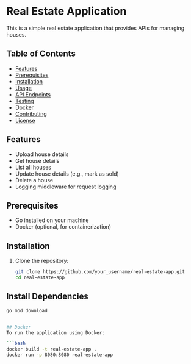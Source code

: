 # Real Estate Application

This is a simple real estate application that provides APIs for managing houses.

## Table of Contents
- [Features](#features)
- [Prerequisites](#prerequisites)
- [Installation](#installation)
- [Usage](#usage)
- [API Endpoints](#api-endpoints)
- [Testing](#testing)
- [Docker](#docker)
- [Contributing](#contributing)
- [License](#license)

## Features
- Upload house details
- Get house details
- List all houses
- Update house details (e.g., mark as sold)
- Delete a house
- Logging middleware for request logging

## Prerequisites
- Go installed on your machine
- Docker (optional, for containerization)

## Installation
1. Clone the repository:
   ```bash
   git clone https://github.com/your_username/real-estate-app.git
   cd real-estate-app

## Install Dependencies
```bash
go mod download


## Docker
To run the application using Docker:

```bash
docker build -t real-estate-app .
docker run -p 8080:8080 real-estate-app





